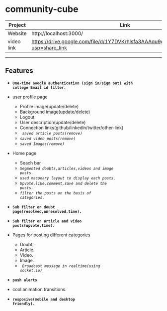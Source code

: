 # community-cube
| Project | Link |
| ------ | ------ |
| Website | http://localhost:3000/|
| video link | https://drive.google.com/file/d/1Y7DVKrhlsfa3AAAqu9gkdXqJQV_XVhPk/view?usp=share_link |

---
## Features
- <code><b>One-time Google authentication (sign in/sign out)  with college Email id filter.</b></code>
- user profile page
    - Profile image(update/delete)
    - Background image(update/delete)
    - Logout
    - User description(update/delete)
    - Connection links(github/linkedln/twitter/other-link)<br/>
    - <code><i> saved article posts(remove)</i></code>
    - <code><i>saved video posts(remove)</i></code>
    - <code><i>saved Images(remove)</i></code>

- Home page
    - Seach bar
    - <code><i>Segmented doubts,articles,videos and image posts.</i></code>
    - <code><i>used masonary layout to display each posts.</i></code>
    - <code><i>Upvote,like,comment,save and delete the posts.</i></code>
    - <code><i>filter the posts on the basis of categories.</i></code>

- <code><b>Sub filter on doubt page(resolved,unresolved,time).</b></code>
- <code><b>Sub filter on article and video posts(upvote,time).</b></code>

- Pages for posting different categories
    - Doubt.
    - Article.
    - Video.
    - Image.
    - <code> <i>Broadcast message in realtime(using socket.io)</i></code>
   
- <code><b>push alerts</b></code>
- cool animation transitions.
- <code><b>resposive(mobile and desktop friendly).</b></code>
    

    
    
